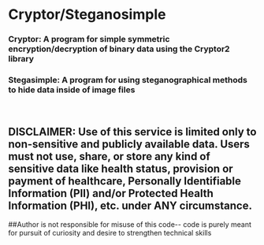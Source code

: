 # Cryptor/Steganosimple
### Cryptor: A program for simple symmetric encryption/decryption of binary data using the Cryptor2 library

### Stegasimple: A program for using steganographical methods to hide data inside of image files
&nbsp;
&nbsp;
&nbsp;
&nbsp;
&nbsp;
## DISCLAIMER: Use of this service is limited only to non-sensitive and publicly available data. Users must not use, share, or store any kind of sensitive data like health status, provision or payment of healthcare, Personally Identifiable Information (PII) and/or Protected Health Information (PHI), etc. under ANY circumstance. 
##Author is not responsible for misuse of this code-- code is purely meant for pursuit of curiosity and desire to strengthen technical skills